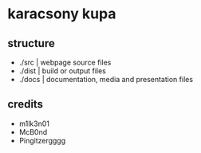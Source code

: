 # karacsony kupa

## structure

- ./src | webpage source files
- ./dist | build or output files
- ./docs | documentation, media and presentation files

## credits

- m1lk3n01
- McB0nd
- Pingitzergggg
